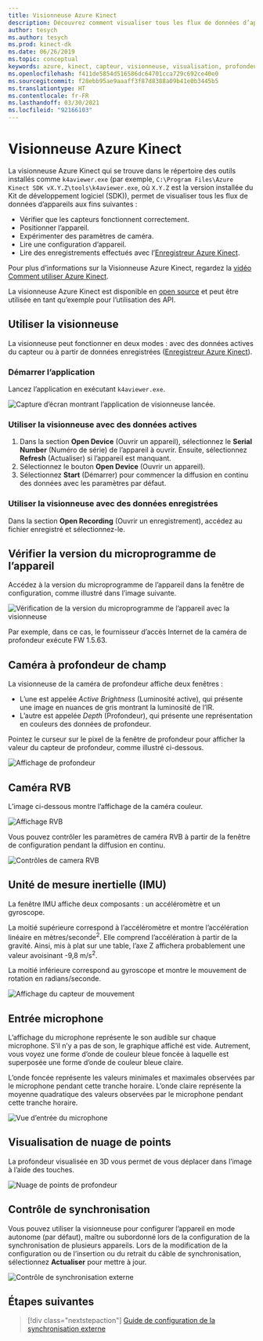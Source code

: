 ```yaml
---
title: Visionneuse Azure Kinect
description: Découvrez comment visualiser tous les flux de données d’appareil à l’aide de la visionneuse Azure Kinect.
author: tesych
ms.author: tesych
ms.prod: kinect-dk
ms.date: 06/26/2019
ms.topic: conceptual
keywords: azure, kinect, capteur, visionneuse, visualisation, profondeur, rvb, couleur, imu, audio, microphone, nuage de points
ms.openlocfilehash: f411de5854d516586dc64701cca729c692ce40e0
ms.sourcegitcommit: f28ebb95ae9aaaff3f87d8388a09b41e0b3445b5
ms.translationtype: HT
ms.contentlocale: fr-FR
ms.lasthandoff: 03/30/2021
ms.locfileid: "92166103"
---
```

# <a name="azure-kinect-viewer"></a>Visionneuse Azure Kinect

La visionneuse Azure Kinect qui se trouve dans le répertoire des outils installés comme `k4aviewer.exe` (par exemple, `C:\Program Files\Azure Kinect SDK vX.Y.Z\tools\k4aviewer.exe`, où `X.Y.Z` est la version installée du Kit de développement logiciel (SDK)), permet de visualiser tous les flux de données d’appareils aux fins suivantes :

* Vérifier que les capteurs fonctionnent correctement.
* Positionner l’appareil.
* Expérimenter des paramètres de caméra.
* Lire une configuration d’appareil.
* Lire des enregistrements effectués avec l’[Enregistreur Azure Kinect](azure-kinect-recorder.md).

Pour plus d’informations sur la Visionneuse Azure Kinect, regardez la [vidéo Comment utiliser Azure Kinect](https://www.microsoft.com/videoplayer/embed/RE3hNwG).

La visionneuse Azure Kinect est disponible en [open source](https://github.com/microsoft/Azure-Kinect-Sensor-SDK/tree/develop/tools/k4aviewer) et peut être utilisée en tant qu’exemple pour l’utilisation des API.

## <a name="use-viewer"></a>Utiliser la visionneuse

La visionneuse peut fonctionner en deux modes : avec des données actives du capteur ou à partir de données enregistrées ([Enregistreur Azure Kinect](azure-kinect-recorder.md)).

### <a name="start-application"></a>Démarrer l’application

Lancez l’application en exécutant `k4aviewer.exe`.

![Capture d’écran montrant l’application de visionneuse lancée.](./media/how-to-guides/open-viewer.png)

### <a name="use-the-viewer-with-live-data"></a>Utiliser la visionneuse avec des données actives

1. Dans la section **Open Device** (Ouvrir un appareil), sélectionnez le **Serial Number** (Numéro de série) de l’appareil à ouvrir. Ensuite, sélectionnez **Refresh** (Actualiser) si l’appareil est manquant.
2. Sélectionnez le bouton **Open Device** (Ouvrir un appareil).
3. Sélectionnez **Start** (Démarrer) pour commencer la diffusion en continu des données avec les paramètres par défaut.

### <a name="use-the-viewer-with-recorded-data"></a>Utiliser la visionneuse avec des données enregistrées

Dans la section **Open Recording** (Ouvrir un enregistrement), accédez au fichier enregistré et sélectionnez-le.

## <a name="check-device-firmware-version"></a>Vérifier la version du microprogramme de l’appareil

Accédez à la version du microprogramme de l’appareil dans la fenêtre de configuration, comme illustré dans l’image suivante.

![Vérification de la version du microprogramme de l’appareil avec la visionneuse](./media/how-to-guides/check-firmware-update.png)

Par exemple, dans ce cas, le fournisseur d’accès Internet de la caméra de profondeur exécute FW 1.5.63.

## <a name="depth-camera"></a>Caméra à profondeur de champ

La visionneuse de la caméra de profondeur affiche deux fenêtres :

* L’une est appelée *Active Brightness* (Luminosité active), qui présente une image en nuances de gris montrant la luminosité de l’IR.
* L’autre est appelée *Depth* (Profondeur), qui présente une représentation en couleurs des données de profondeur.

Pointez le curseur sur le pixel de la fenêtre de profondeur pour afficher la valeur du capteur de profondeur, comme illustré ci-dessous.

![Affichage de profondeur](./media/how-to-guides/depth-camera.png)

## <a name="rgb-camera"></a>Caméra RVB

L’image ci-dessous montre l’affichage de la caméra couleur.

![Affichage RVB](./media/how-to-guides/viewer-rgb-camera.png)

Vous pouvez contrôler les paramètres de caméra RVB à partir de la fenêtre de configuration pendant la diffusion en continu.

![Contrôles de camera RVB](./media/how-to-guides/rgb-camera-settings.png)

## <a name="inertial-measurement-unit-imu"></a>Unité de mesure inertielle (IMU)

La fenêtre IMU affiche deux composants : un accéléromètre et un gyroscope.

La moitié supérieure correspond à l’accéléromètre et montre l’accélération linéaire en mètres/seconde<sup>2</sup>.  Elle comprend l’accélération à partir de la gravité. Ainsi, mis à plat sur une table, l’axe Z affichera probablement une valeur avoisinant -9,8 m/s<sup>2</sup>.

La moitié inférieure correspond au gyroscope et montre le mouvement de rotation en radians/seconde.

![Affichage du capteur de mouvement](./media/how-to-guides/viewer-mu-settings.png)

## <a name="microphone-input"></a>Entrée microphone

L’affichage du microphone représente le son audible sur chaque microphone. S’il n’y a pas de son, le graphique affiché est vide. Autrement, vous voyez une forme d’onde de couleur bleue foncée à laquelle est superposée une forme d’onde de couleur bleue claire.

L’onde foncée représente les valeurs minimales et maximales observées par le microphone pendant cette tranche horaire. L’onde claire représente la moyenne quadratique des valeurs observées par le microphone pendant cette tranche horaire.

![Vue d’entrée du microphone](./media/how-to-guides/microphone-data.png)

## <a name="point-cloud-visualization"></a>Visualisation de nuage de points

La profondeur visualisée en 3D vous permet de vous déplacer dans l’image à l’aide des touches.

![Nuage de points de profondeur](./media/how-to-guides/depth-point-cloud.png)

## <a name="synchronization-control"></a>Contrôle de synchronisation

Vous pouvez utiliser la visionneuse pour configurer l’appareil en mode autonome (par défaut), maître ou subordonné lors de la configuration de la synchronisation de plusieurs appareils.
Lors de la modification de la configuration ou de l’insertion ou du retrait du câble de synchronisation, sélectionnez **Actualiser** pour mettre à jour.

![Contrôle de synchronisation externe](./media/how-to-guides/sync-control.png)

## <a name="next-steps"></a>Étapes suivantes

> [!div class="nextstepaction"]
>[Guide de configuration de la synchronisation externe](https://support.microsoft.com/help/4494429/sync-multiple-azure-kinect-dk-devices)
